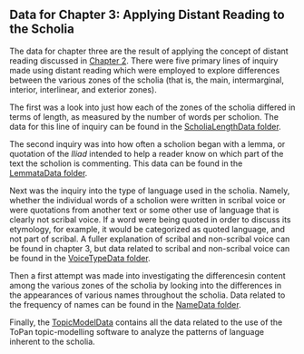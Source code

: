 ## Data for Chapter 3: Applying Distant Reading to the Scholia

The data for chapter three are the result of applying the concept of distant reading discussed in [Chapter 2](https://github.com/cjschu17/Thesis2016-2017/blob/master/ThesisWriting/Chapter2.md). There were five primary lines of inquiry made using distant reading which were employed to explore differences between the various zones of the scholia (that is, the main, intermarginal, interior, interlinear, and exterior zones).

The first was a look into just how each of the zones of the scholia differed in terms of length, as measured by the number of words per scholion. The data for this line of inquiry can be found in the [ScholiaLengthData folder](https://github.com/cjschu17/Thesis2016-2017/tree/master/Appendix/Chapter3/Data/ScholiaLengthData).

The second inquiry was into how often a scholion began with a lemma, or quotation of the *Iliad* intended to help a reader know on which part of the text the scholion is commenting. This data can be found in the [LemmataData folder](https://github.com/cjschu17/Thesis2016-2017/tree/master/Appendix/Chapter3/Data/LemmataData).

Next was the inquiry into the type of language used in the scholia. Namely, whether the individual words of a scholion were written in scribal voice or were quotations from another text or some other use of language that is clearly not scribal voice. If a word were being quoted in order to discuss its etymology, for example, it would be categorized as quoted language, and not part of scribal. A fuller explanation of scribal and non-scribal voice can be found in chapter 3, but data related to scribal and non-scribal voice can be found in the [VoiceTypeData folder](https://github.com/cjschu17/Thesis2016-2017/tree/master/Appendix/Chapter3/Data/VoiceTypeData).

Then a first attempt was made into investigating the differencesin content among the various zones of the scholia by looking into the differences in the appearances of various names throughout the scholia. Data related to the frequency of names can be found in the [NameData folder](https://github.com/cjschu17/Thesis2016-2017/tree/master/Appendix/Chapter3/Data/NameData).

Finally, the [TopicModelData](https://github.com/cjschu17/Thesis2016-2017/tree/master/Appendix/Chapter3/Data/TopicModelData) contains all the data related to the use of the ToPan topic-modelling software to analyze the patterns of language inherent to the scholia.
